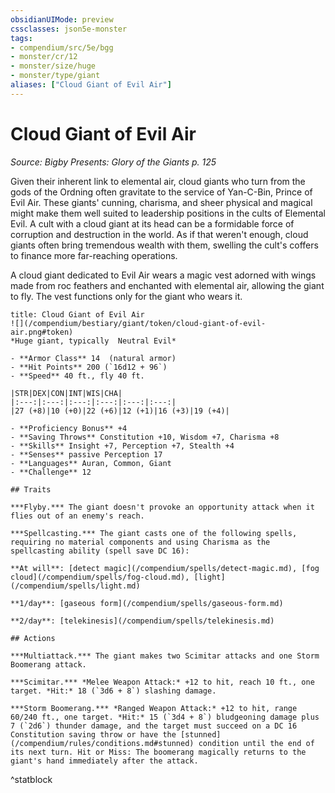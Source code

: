 ```yaml
---
obsidianUIMode: preview
cssclasses: json5e-monster
tags:
- compendium/src/5e/bgg
- monster/cr/12
- monster/size/huge
- monster/type/giant
aliases: ["Cloud Giant of Evil Air"]
---
```

# Cloud Giant of Evil Air
*Source: Bigby Presents: Glory of the Giants p. 125*  

Given their inherent link to elemental air, cloud giants who turn from the gods of the Ordning often gravitate to the service of Yan-C-Bin, Prince of Evil Air. These giants' cunning, charisma, and sheer physical and magical might make them well suited to leadership positions in the cults of Elemental Evil. A cult with a cloud giant at its head can be a formidable force of corruption and destruction in the world. As if that weren't enough, cloud giants often bring tremendous wealth with them, swelling the cult's coffers to finance more far-reaching operations.

A cloud giant dedicated to Evil Air wears a magic vest adorned with wings made from roc feathers and enchanted with elemental air, allowing the giant to fly. The vest functions only for the giant who wears it.

```ad-statblock
title: Cloud Giant of Evil Air
![](/compendium/bestiary/giant/token/cloud-giant-of-evil-air.png#token)
*Huge giant, typically  Neutral Evil*

- **Armor Class** 14  (natural armor)
- **Hit Points** 200 (`16d12 + 96`)
- **Speed** 40 ft., fly 40 ft.

|STR|DEX|CON|INT|WIS|CHA|
|:---:|:---:|:---:|:---:|:---:|:---:|
|27 (+8)|10 (+0)|22 (+6)|12 (+1)|16 (+3)|19 (+4)|

- **Proficiency Bonus** +4
- **Saving Throws** Constitution +10, Wisdom +7, Charisma +8
- **Skills** Insight +7, Perception +7, Stealth +4
- **Senses** passive Perception 17
- **Languages** Auran, Common, Giant
- **Challenge** 12

## Traits

***Flyby.*** The giant doesn't provoke an opportunity attack when it flies out of an enemy's reach.

***Spellcasting.*** The giant casts one of the following spells, requiring no material components and using Charisma as the spellcasting ability (spell save DC 16):

**At will**: [detect magic](/compendium/spells/detect-magic.md), [fog cloud](/compendium/spells/fog-cloud.md), [light](/compendium/spells/light.md)

**1/day**: [gaseous form](/compendium/spells/gaseous-form.md)

**2/day**: [telekinesis](/compendium/spells/telekinesis.md)

## Actions

***Multiattack.*** The giant makes two Scimitar attacks and one Storm Boomerang attack.

***Scimitar.*** *Melee Weapon Attack:* +12 to hit, reach 10 ft., one target. *Hit:* 18 (`3d6 + 8`) slashing damage.

***Storm Boomerang.*** *Ranged Weapon Attack:* +12 to hit, range 60/240 ft., one target. *Hit:* 15 (`3d4 + 8`) bludgeoning damage plus 7 (`2d6`) thunder damage, and the target must succeed on a DC 16 Constitution saving throw or have the [stunned](/compendium/rules/conditions.md#stunned) condition until the end of its next turn. Hit or Miss: The boomerang magically returns to the giant's hand immediately after the attack.
```
^statblock